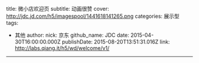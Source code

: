 title: 微小店欢迎页
subtitle: 动画很赞
cover: http://jdc.jd.com/h5/imagespool/1441618141265.png
categories: 展示型
tags:
  - 其他
author:
  nick: 京东
  github_name: JDC
date: 2015-04-30T16:00:00.000Z
publishDate: 2015-08-20T13:51:31.016Z
link: http://labs.qiang.it/h5/wd/welcome/v1/
---
